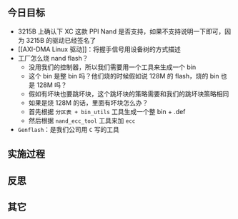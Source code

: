 
## 今日目标 

- 3215B 上确认下 XC 这款 PPI Nand 是否支持，如果不支持说明一下即可，因为 3215B 的驱动已经签名了 
- [[AXI-DMA Linux 驱动]]：将握手信号用设备树的方式描述 
- 工厂怎么烧 nand flash？
	- 没用我们的控制器，所以我们需要用一个工具来生成一个 bin
	- 这个 bin 是整 bin 吗？他们烧的时候假如说 128M 的 flash，烧的 bin 也是 128M 吗？
	- 假如有坏块也要跳坏块，这个跳坏块的策略需要和我们的跳坏块策略相同
	- 如果是烧 128M 的话，里面有坏块怎么办？
	- 首先根据 `分区表 + bin_utils` 工具生成一个整 bin + .def
	- 然后根据 `nand_ecc_tool` 工具来加 `ecc`
- `Genflash`：是我们公司用 `C` 写的工具 



## 实施过程




## 反思



## 其它 
